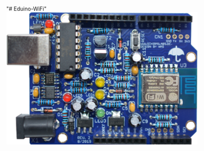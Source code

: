 "# Eduino-WiFi" 
![Eduino-WiFI](https://github.com/schirmilabs/Eduino-WiFi/blob/master/hardware/Eduno-WiFi.png)
